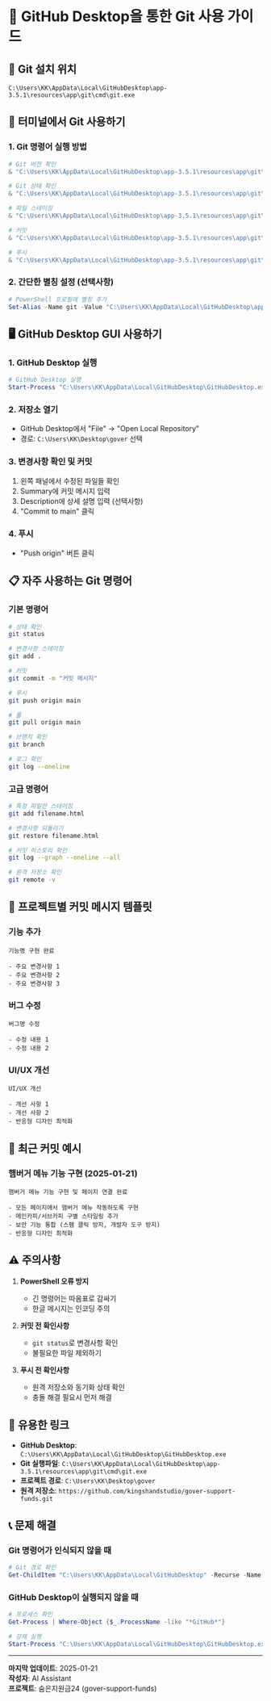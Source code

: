 # 🚀 GitHub Desktop을 통한 Git 사용 가이드

## 📍 **Git 설치 위치**
```
C:\Users\KK\AppData\Local\GitHubDesktop\app-3.5.1\resources\app\git\cmd\git.exe
```

## 🔧 **터미널에서 Git 사용하기**

### 1. Git 명령어 실행 방법
```powershell
# Git 버전 확인
& "C:\Users\KK\AppData\Local\GitHubDesktop\app-3.5.1\resources\app\git\cmd\git.exe" --version

# Git 상태 확인
& "C:\Users\KK\AppData\Local\GitHubDesktop\app-3.5.1\resources\app\git\cmd\git.exe" status

# 파일 스테이징
& "C:\Users\KK\AppData\Local\GitHubDesktop\app-3.5.1\resources\app\git\cmd\git.exe" add .

# 커밋
& "C:\Users\KK\AppData\Local\GitHubDesktop\app-3.5.1\resources\app\git\cmd\git.exe" commit -m "커밋 메시지"

# 푸시
& "C:\Users\KK\AppData\Local\GitHubDesktop\app-3.5.1\resources\app\git\cmd\git.exe" push origin main
```

### 2. 간단한 별칭 설정 (선택사항)
```powershell
# PowerShell 프로필에 별칭 추가
Set-Alias -Name git -Value "C:\Users\KK\AppData\Local\GitHubDesktop\app-3.5.1\resources\app\git\cmd\git.exe"
```

## 🖥️ **GitHub Desktop GUI 사용하기**

### 1. GitHub Desktop 실행
```powershell
# GitHub Desktop 실행
Start-Process "C:\Users\KK\AppData\Local\GitHubDesktop\GitHubDesktop.exe"
```

### 2. 저장소 열기
- GitHub Desktop에서 "File" → "Open Local Repository"
- 경로: `C:\Users\KK\Desktop\gover` 선택

### 3. 변경사항 확인 및 커밋
1. 왼쪽 패널에서 수정된 파일들 확인
2. Summary에 커밋 메시지 입력
3. Description에 상세 설명 입력 (선택사항)
4. "Commit to main" 클릭

### 4. 푸시
- "Push origin" 버튼 클릭

## 📋 **자주 사용하는 Git 명령어**

### 기본 명령어
```bash
# 상태 확인
git status

# 변경사항 스테이징
git add .

# 커밋
git commit -m "커밋 메시지"

# 푸시
git push origin main

# 풀
git pull origin main

# 브랜치 확인
git branch

# 로그 확인
git log --oneline
```

### 고급 명령어
```bash
# 특정 파일만 스테이징
git add filename.html

# 변경사항 되돌리기
git restore filename.html

# 커밋 히스토리 확인
git log --graph --oneline --all

# 원격 저장소 확인
git remote -v
```

## 🎯 **프로젝트별 커밋 메시지 템플릿**

### 기능 추가
```
기능명 구현 완료

- 주요 변경사항 1
- 주요 변경사항 2
- 주요 변경사항 3
```

### 버그 수정
```
버그명 수정

- 수정 내용 1
- 수정 내용 2
```

### UI/UX 개선
```
UI/UX 개선

- 개선 사항 1
- 개선 사항 2
- 반응형 디자인 최적화
```

## 📝 **최근 커밋 예시**

### 햄버거 메뉴 기능 구현 (2025-01-21)
```
햄버거 메뉴 기능 구현 및 페이지 연결 완료

- 모든 페이지에서 햄버거 메뉴 작동하도록 구현
- 메인카피/서브카피 구별 스타일링 추가
- 보안 기능 통합 (스팸 클릭 방지, 개발자 도구 방지)
- 반응형 디자인 최적화
```

## ⚠️ **주의사항**

1. **PowerShell 오류 방지**
   - 긴 명령어는 따옴표로 감싸기
   - 한글 메시지는 인코딩 주의

2. **커밋 전 확인사항**
   - `git status`로 변경사항 확인
   - 불필요한 파일 제외하기

3. **푸시 전 확인사항**
   - 원격 저장소와 동기화 상태 확인
   - 충돌 해결 필요시 먼저 해결

## 🔗 **유용한 링크**

- **GitHub Desktop**: `C:\Users\KK\AppData\Local\GitHubDesktop\GitHubDesktop.exe`
- **Git 실행파일**: `C:\Users\KK\AppData\Local\GitHubDesktop\app-3.5.1\resources\app\git\cmd\git.exe`
- **프로젝트 경로**: `C:\Users\KK\Desktop\gover`
- **원격 저장소**: `https://github.com/kingshandstudio/gover-support-funds.git`

## 📞 **문제 해결**

### Git 명령어가 인식되지 않을 때
```powershell
# Git 경로 확인
Get-ChildItem "C:\Users\KK\AppData\Local\GitHubDesktop" -Recurse -Name "git.exe"
```

### GitHub Desktop이 실행되지 않을 때
```powershell
# 프로세스 확인
Get-Process | Where-Object {$_.ProcessName -like "*GitHub*"}

# 강제 실행
Start-Process "C:\Users\KK\AppData\Local\GitHubDesktop\GitHubDesktop.exe" -Force
```

---

**마지막 업데이트**: 2025-01-21  
**작성자**: AI Assistant  
**프로젝트**: 숨은지원금24 (gover-support-funds) 